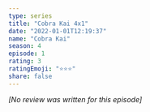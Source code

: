 ```yaml
---
type: series
title: "Cobra Kai 4x1"
date: "2022-01-01T12:19:37"
name: "Cobra Kai"
season: 4
episode: 1
rating: 3
ratingEmoji: "⭐️⭐️⭐️"
share: false
---
```


*[No review was written for this episode]*
